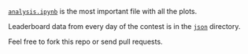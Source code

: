[`analysis.ipynb`](https://github.com/AdamStelmaszczyk/retro-leaderboard/blob/master/analysis.ipynb) is the most important file with all the plots.

Leaderboard data from every day of the contest is in the [`json`](https://github.com/AdamStelmaszczyk/retro-leaderboard/tree/master/json) directory.

Feel free to fork this repo or send pull requests.
